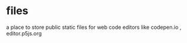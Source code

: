 # files

a place to store public static files for web code editors like codepen.io , editor.p5js.org
